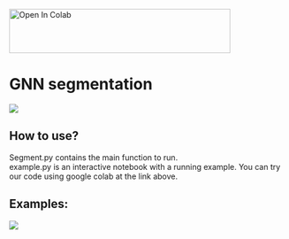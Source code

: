 [<img alt="Open In Colab" height="80" src="https://colab.research.google.com/assets/colab-badge.svg" width="400"/>](https://colab.research.google.com/drive/1EAxOuLRG7Cmwi1UI6-M-pknLM2rAfYMi?usp=sharing)

# GNN segmentation
![](images/figs/arch.png)

## How to use?
Segment.py contains the main function to run.  
example.py is an interactive notebook with a running example.
You can try our code using google colab at the link above.


## Examples:
![](images/figs/birds.jpeg)